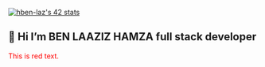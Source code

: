 


<a href="https://github.com/oakoudad/badge42"><img src="https://badge.mediaplus.ma/greenbinary/hben-laz" alt="hben-laz's 42 stats" /></a>

## 👋 Hi  I’m   BEN LAAZIZ HAMZA full stack developer

<span style="color: #ff0000;">This is red text.</span>
